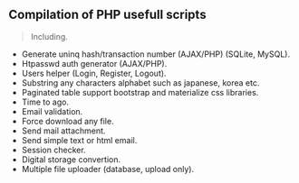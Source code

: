 ## Compilation of PHP usefull scripts
> Including.

* Generate uninq hash/transaction number (AJAX/PHP) (SQLite, MySQL).
* Htpasswd auth generator (AJAX/PHP).
* Users helper (Login, Register, Logout).
* Substring any characters alphabet such as japanese, korea etc.
* Paginated table support bootstrap and materialize css libraries.
* Time to ago.
* Email validation.
* Force download any file.
* Send mail attachment.
* Send simple text or html email.
* Session checker.
* Digital storage convertion.
* Multiple file uploader (database, upload only).
